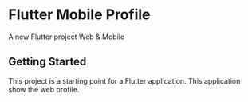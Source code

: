 # Flutter Mobile Profile

A new Flutter project Web & Mobile

## Getting Started

This project is a starting point for a Flutter application. This application show the web profile.
